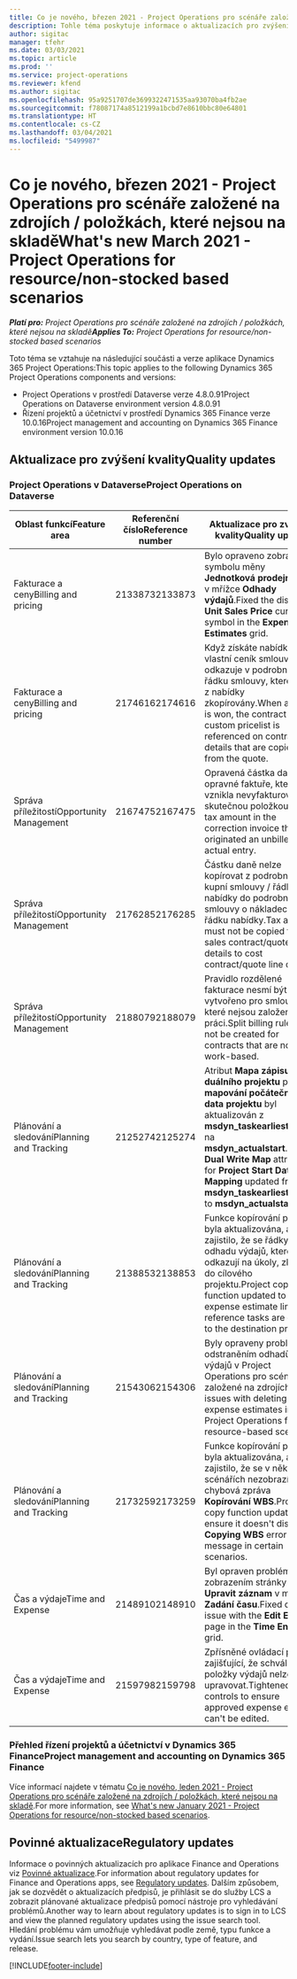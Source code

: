 ```yaml
---
title: Co je nového, březen 2021 - Project Operations pro scénáře založené na zdrojích / položkách, které nejsou na skladě
description: Tohle téma poskytuje informace o aktualizacích pro zvýšení kvality, které jsou k dispozici ve verzi Project Operations z března 2021 pro scénáře založené na zdrojích / položkách, které nejsou na skladě.
author: sigitac
manager: tfehr
ms.date: 03/03/2021
ms.topic: article
ms.prod: ''
ms.service: project-operations
ms.reviewer: kfend
ms.author: sigitac
ms.openlocfilehash: 95a9251707de3699322471535aa93070ba4fb2ae
ms.sourcegitcommit: f78087174a8512199a1bcbd7e8610bbc80e64801
ms.translationtype: HT
ms.contentlocale: cs-CZ
ms.lasthandoff: 03/04/2021
ms.locfileid: "5499987"
---
```

# <a name="whats-new-march-2021---project-operations-for-resourcenon-stocked-based-scenarios"></a><span data-ttu-id="7a3c5-103">Co je nového, březen 2021 - Project Operations pro scénáře založené na zdrojích / položkách, které nejsou na skladě</span><span class="sxs-lookup"><span data-stu-id="7a3c5-103">What's new March 2021 - Project Operations for resource/non-stocked based scenarios</span></span>

<span data-ttu-id="7a3c5-104">_**Platí pro:** Project Operations pro scénáře založené na zdrojích / položkách, které nejsou na skladě_</span><span class="sxs-lookup"><span data-stu-id="7a3c5-104">_**Applies To:** Project Operations for resource/non-stocked based scenarios_</span></span>

<span data-ttu-id="7a3c5-105">Toto téma se vztahuje na následující součásti a verze aplikace Dynamics 365 Project Operations:</span><span class="sxs-lookup"><span data-stu-id="7a3c5-105">This topic applies to the following Dynamics 365 Project Operations components and versions:</span></span>

- <span data-ttu-id="7a3c5-106">Project Operations v prostředí Dataverse verze 4.8.0.91</span><span class="sxs-lookup"><span data-stu-id="7a3c5-106">Project Operations on Dataverse environment version 4.8.0.91</span></span> 
- <span data-ttu-id="7a3c5-107">Řízení projektů a účetnictví v prostředí Dynamics 365 Finance verze 10.0.16</span><span class="sxs-lookup"><span data-stu-id="7a3c5-107">Project management and accounting on Dynamics 365 Finance environment version 10.0.16</span></span> 

## <a name="quality-updates"></a><span data-ttu-id="7a3c5-108">Aktualizace pro zvýšení kvality</span><span class="sxs-lookup"><span data-stu-id="7a3c5-108">Quality updates</span></span>

### <a name="project-operations-on-dataverse"></a><span data-ttu-id="7a3c5-109">Project Operations v Dataverse</span><span class="sxs-lookup"><span data-stu-id="7a3c5-109">Project Operations on Dataverse</span></span>


| <span data-ttu-id="7a3c5-110">**Oblast funkcí**</span><span class="sxs-lookup"><span data-stu-id="7a3c5-110">**Feature area**</span></span> | <span data-ttu-id="7a3c5-111">**Referenční číslo**</span><span class="sxs-lookup"><span data-stu-id="7a3c5-111">**Reference number**</span></span> | <span data-ttu-id="7a3c5-112">**Aktualizace pro zvýšení kvality**</span><span class="sxs-lookup"><span data-stu-id="7a3c5-112">**Quality update**</span></span> |
| --- | --- | --- |
| <span data-ttu-id="7a3c5-113">Fakturace a ceny</span><span class="sxs-lookup"><span data-stu-id="7a3c5-113">Billing and pricing</span></span> | <span data-ttu-id="7a3c5-114">2133873</span><span class="sxs-lookup"><span data-stu-id="7a3c5-114">2133873</span></span> | <span data-ttu-id="7a3c5-115">Bylo opraveno zobrazení symbolu měny **Jednotková prodejní cena** v mřížce **Odhady výdajů**.</span><span class="sxs-lookup"><span data-stu-id="7a3c5-115">Fixed the display of **Unit Sales Price** currency symbol in the **Expense Estimates** grid.</span></span> |
| <span data-ttu-id="7a3c5-116">Fakturace a ceny</span><span class="sxs-lookup"><span data-stu-id="7a3c5-116">Billing and pricing</span></span> | <span data-ttu-id="7a3c5-117">2174616</span><span class="sxs-lookup"><span data-stu-id="7a3c5-117">2174616</span></span> | <span data-ttu-id="7a3c5-118">Když získáte nabídku, na vlastní ceník smlouvy se odkazuje v podrobnostech řádku smlouvy, které jsou z nabídky zkopírovány.</span><span class="sxs-lookup"><span data-stu-id="7a3c5-118">When a quote is won, the contract custom pricelist is referenced on contract line details that are copied from the quote.</span></span> |
| <span data-ttu-id="7a3c5-119">Správa příležitostí</span><span class="sxs-lookup"><span data-stu-id="7a3c5-119">Opportunity Management</span></span> | <span data-ttu-id="7a3c5-120">2167475</span><span class="sxs-lookup"><span data-stu-id="7a3c5-120">2167475</span></span> | <span data-ttu-id="7a3c5-121">Opravená částka daně v opravné faktuře, která vznikla nevyfakturovanou skutečnou položkou.</span><span class="sxs-lookup"><span data-stu-id="7a3c5-121">Fixed tax amount in the correction invoice that originated an unbilled actual entry.</span></span> |
| <span data-ttu-id="7a3c5-122">Správa příležitostí</span><span class="sxs-lookup"><span data-stu-id="7a3c5-122">Opportunity Management</span></span> | <span data-ttu-id="7a3c5-123">2176285</span><span class="sxs-lookup"><span data-stu-id="7a3c5-123">2176285</span></span> | <span data-ttu-id="7a3c5-124">Částku daně nelze kopírovat z podrobností kupní smlouvy / řádku nabídky do podrobností smlouvy o nákladech / řádku nabídky.</span><span class="sxs-lookup"><span data-stu-id="7a3c5-124">Tax amount must not be copied from sales contract/quote line details to cost contract/quote line details.</span></span> |
| <span data-ttu-id="7a3c5-125">Správa příležitostí</span><span class="sxs-lookup"><span data-stu-id="7a3c5-125">Opportunity Management</span></span> | <span data-ttu-id="7a3c5-126">2188079</span><span class="sxs-lookup"><span data-stu-id="7a3c5-126">2188079</span></span> | <span data-ttu-id="7a3c5-127">Pravidlo rozdělené fakturace nesmí být vytvořeno pro smlouvy, které nejsou založené na práci.</span><span class="sxs-lookup"><span data-stu-id="7a3c5-127">Split billing rule must not be created for contracts that are not work-based.</span></span> |
| <span data-ttu-id="7a3c5-128">Plánování a sledování</span><span class="sxs-lookup"><span data-stu-id="7a3c5-128">Planning and Tracking</span></span> | <span data-ttu-id="7a3c5-129">2125274</span><span class="sxs-lookup"><span data-stu-id="7a3c5-129">2125274</span></span> | <span data-ttu-id="7a3c5-130">Atribut **Mapa zápisu duálního projektu** pro **mapování počátečního data projektu** byl aktualizován z **msdyn\_taskearlieststart** na **msdyn\_actualstart**.</span><span class="sxs-lookup"><span data-stu-id="7a3c5-130">**Project Dual Write Map** attribute for **Project Start Date Mapping** updated from **msdyn\_taskearlieststart** to **msdyn\_actualstart**.</span></span> |
| <span data-ttu-id="7a3c5-131">Plánování a sledování</span><span class="sxs-lookup"><span data-stu-id="7a3c5-131">Planning and Tracking</span></span> | <span data-ttu-id="7a3c5-132">2138853</span><span class="sxs-lookup"><span data-stu-id="7a3c5-132">2138853</span></span> | <span data-ttu-id="7a3c5-133">Funkce kopírování projektu byla aktualizována, aby se zajistilo, že se řádky odhadu výdajů, které odkazují na úkoly, zkopírují do cílového projektu.</span><span class="sxs-lookup"><span data-stu-id="7a3c5-133">Project copy function updated to ensure expense estimate lines that reference tasks are copied to the destination project.</span></span> |
| <span data-ttu-id="7a3c5-134">Plánování a sledování</span><span class="sxs-lookup"><span data-stu-id="7a3c5-134">Planning and Tracking</span></span> | <span data-ttu-id="7a3c5-135">2154306</span><span class="sxs-lookup"><span data-stu-id="7a3c5-135">2154306</span></span> | <span data-ttu-id="7a3c5-136">Byly opraveny problémy s odstraněním odhadů výdajů v Project Operations pro scénáře založené na zdrojích.</span><span class="sxs-lookup"><span data-stu-id="7a3c5-136">Fixed issues with deleting expense estimates in Project Operations for resource-based scenarios.</span></span> |
| <span data-ttu-id="7a3c5-137">Plánování a sledování</span><span class="sxs-lookup"><span data-stu-id="7a3c5-137">Planning and Tracking</span></span> | <span data-ttu-id="7a3c5-138">2173259</span><span class="sxs-lookup"><span data-stu-id="7a3c5-138">2173259</span></span> | <span data-ttu-id="7a3c5-139">Funkce kopírování projektu byla aktualizována, aby se zajistilo, že se v některých scénářích nezobrazí chybová zpráva **Kopírování WBS**.</span><span class="sxs-lookup"><span data-stu-id="7a3c5-139">Project copy function updated to ensure it doesn't display **Copying WBS** error message in certain scenarios.</span></span> |
| <span data-ttu-id="7a3c5-140">Čas a výdaje</span><span class="sxs-lookup"><span data-stu-id="7a3c5-140">Time and Expense</span></span> | <span data-ttu-id="7a3c5-141">2148910</span><span class="sxs-lookup"><span data-stu-id="7a3c5-141">2148910</span></span> | <span data-ttu-id="7a3c5-142">Byl opraven problém se zobrazením stránky **Upravit záznam** v mřížce **Zadání času**.</span><span class="sxs-lookup"><span data-stu-id="7a3c5-142">Fixed display issue with the **Edit Entry** page in the **Time Entry** grid.</span></span> |
| <span data-ttu-id="7a3c5-143">Čas a výdaje</span><span class="sxs-lookup"><span data-stu-id="7a3c5-143">Time and Expense</span></span> | <span data-ttu-id="7a3c5-144">2159798</span><span class="sxs-lookup"><span data-stu-id="7a3c5-144">2159798</span></span> | <span data-ttu-id="7a3c5-145">Zpřísněné ovládací prvky zajišťující, že schválené položky výdajů nelze upravovat.</span><span class="sxs-lookup"><span data-stu-id="7a3c5-145">Tightened controls to ensure approved expense entries can't be edited.</span></span> |

### <a name="project-management-and-accounting-on-dynamics-365-finance"></a><span data-ttu-id="7a3c5-146">Přehled řízení projektů a účetnictví v Dynamics 365 Finance</span><span class="sxs-lookup"><span data-stu-id="7a3c5-146">Project management and accounting on Dynamics 365 Finance</span></span>

<span data-ttu-id="7a3c5-147">Více informací najdete v tématu [Co je nového, leden 2021 - Project Operations pro scénáře založené na zdrojích / položkách, které nejsou na skladě](whats-new-jan-2021-resource-based.md).</span><span class="sxs-lookup"><span data-stu-id="7a3c5-147">For more information, see [What's new January 2021 - Project Operations for resource/non-stocked based scenarios](whats-new-jan-2021-resource-based.md).</span></span>

## <a name="regulatory-updates"></a><span data-ttu-id="7a3c5-148">Povinné aktualizace</span><span class="sxs-lookup"><span data-stu-id="7a3c5-148">Regulatory updates</span></span>

<span data-ttu-id="7a3c5-149">Informace o povinných aktualizacích pro aplikace Finance and Operations viz [Povinné aktualizace](https://docs.microsoft.com/dynamics365/finance/localizations/regulatory-updates).</span><span class="sxs-lookup"><span data-stu-id="7a3c5-149">For information about regulatory updates for Finance and Operations apps, see [Regulatory updates](https://docs.microsoft.com/dynamics365/finance/localizations/regulatory-updates).</span></span> <span data-ttu-id="7a3c5-150">Dalším způsobem, jak se dozvědět o aktualizacích předpisů, je přihlásit se do služby LCS a zobrazit plánované aktualizace předpisů pomocí nástroje pro vyhledávání problémů.</span><span class="sxs-lookup"><span data-stu-id="7a3c5-150">Another way to learn about regulatory updates is to sign in to LCS and view the planned regulatory updates using the issue search tool.</span></span> <span data-ttu-id="7a3c5-151">Hledání problému vám umožňuje vyhledávat podle země, typu funkce a vydání.</span><span class="sxs-lookup"><span data-stu-id="7a3c5-151">Issue search lets you search by country, type of feature, and release.</span></span>


[!INCLUDE[footer-include](../includes/footer-banner.md)]
